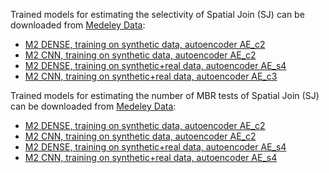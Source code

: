Trained models for estimating the selectivity of Spatial Join (SJ) can be downloaded from [Medeley Data](https://data.mendeley.com/datasets/zp9fh6scw9):
* [M2 DENSE, training on synthetic data, autoencoder AE_c2](https://data.mendeley.com/public-files/datasets/zp9fh6scw9/files/8081f89d-8ba3-4ca3-bbea-e331227ebeb4/file_downloaded)
* [M2 CNN, training on synthetic data, autoencoder AE_c2](https://data.mendeley.com/public-files/datasets/zp9fh6scw9/files/4aee7641-2e23-449f-b44c-3c3e9a31bda4/file_downloaded)
* [M2 DENSE, training on synthetic+real data, autoencoder AE_s4](https://data.mendeley.com/public-files/datasets/zp9fh6scw9/files/f066d7c5-8f33-491f-9794-03cb480c465b/file_downloaded)
* [M2 CNN, training on synthetic+real data, autoencoder AE_c3](https://data.mendeley.com/public-files/datasets/zp9fh6scw9/files/fbb2292c-a92c-4597-aec2-e3a47635f4f9/file_downloaded)

Trained models for estimating the number of MBR tests of Spatial Join (SJ) can be downloaded from [Medeley Data](https://data.mendeley.com/datasets/zp9fh6scw9):
* [M2 DENSE, training on synthetic data, autoencoder AE_c2](https://data.mendeley.com/public-files/datasets/zp9fh6scw9/files/a2e68a44-53ef-41af-9fb6-dc9d52df9e24/file_downloaded)
* [M2 CNN, training on synthetic data, autoencoder AE_c2](https://data.mendeley.com/public-files/datasets/zp9fh6scw9/files/f61f73d8-d224-41b1-b3b6-9de8dea8beb1/file_downloaded)
* [M2 DENSE, training on synthetic+real data, autoencoder AE_s4](https://data.mendeley.com/public-files/datasets/zp9fh6scw9/files/cd600373-0b8b-4430-807e-3fdfd403b04b/file_downloaded)
* [M2 CNN, training on synthetic+real data, autoencoder AE_s4](https://data.mendeley.com/public-files/datasets/zp9fh6scw9/files/28869c06-88b5-4d0d-9a94-d10db3aab21c/file_downloaded)
